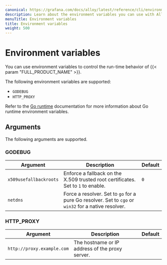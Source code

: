 ```yaml
---
canonical: https://grafana.com/docs/alloy/latest/reference/cli/environment-variables/
description: Learn about the environment variables you can use with Alloy
menuTitle: Environment variables
title: Environment variables
weight: 500
---
```


# Environment variables

You can use environment variables to control the run-time behavior of {{< param "FULL_PRODUCT_NAME" >}}.

The following environment variables are supported:

* `GODEBUG`
* `HTTP_PROXY`

Refer to the [Go runtime][runtime] documentation for more information about Go runtime environment variables.

## Arguments

The following arguments are supported.

### GODEBUG

Argument               | Description                                                                                          | Default
-----------------------|------------------------------------------------------------------------------------------------------|--------
`x509usefallbackroots` | Enforce a fallback on the X.509 trusted root certificates. Set to `1` to enable.                     | `0`
`netdns`               | Force a resolver. Set to `go` for a pure Go resolver. Set to `cgo` or `win32` for a native resolver. |

### HTTP_PROXY

Argument                   | Description                                     | Default
---------------------------|-------------------------------------------------|--------
`http://proxy.example.com` | The hostname or IP address of the proxy server. |

[runtime]: https://pkg.go.dev/runtime
